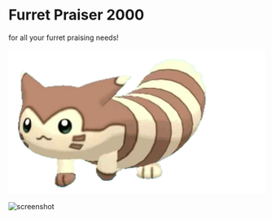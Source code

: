 Furret Praiser 2000
====
for all your furret praising needs!

![furret walcc](https://raw.githubusercontent.com/Pugduddly/furretpraiser2000/master/src/main/resources/walcc.gif "furret walcc")

![screenshot](https://cdn.glitch.com/52d9f9d4-665a-469d-b4de-b8a289510fdd%2FScreenshot_2019-07-18_22-56-49.png?v=1563508627439 "praise furret!")
